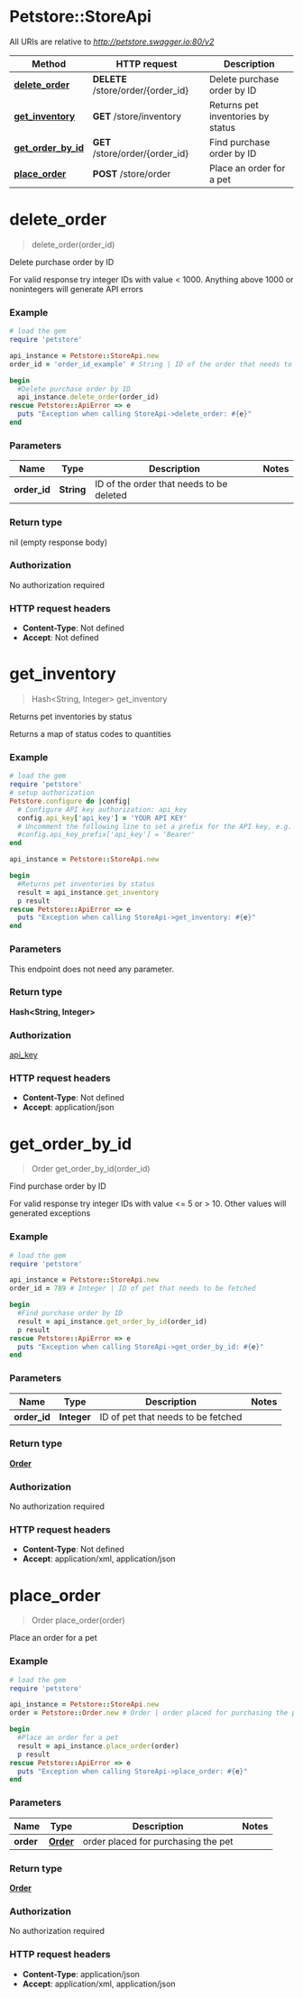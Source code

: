 # Petstore::StoreApi

All URIs are relative to *http://petstore.swagger.io:80/v2*

Method | HTTP request | Description
------------- | ------------- | -------------
[**delete_order**](StoreApi.md#delete_order) | **DELETE** /store/order/{order_id} | Delete purchase order by ID
[**get_inventory**](StoreApi.md#get_inventory) | **GET** /store/inventory | Returns pet inventories by status
[**get_order_by_id**](StoreApi.md#get_order_by_id) | **GET** /store/order/{order_id} | Find purchase order by ID
[**place_order**](StoreApi.md#place_order) | **POST** /store/order | Place an order for a pet


# **delete_order**
> delete_order(order_id)

Delete purchase order by ID

For valid response try integer IDs with value < 1000. Anything above 1000 or nonintegers will generate API errors

### Example
```ruby
# load the gem
require 'petstore'

api_instance = Petstore::StoreApi.new
order_id = 'order_id_example' # String | ID of the order that needs to be deleted

begin
  #Delete purchase order by ID
  api_instance.delete_order(order_id)
rescue Petstore::ApiError => e
  puts "Exception when calling StoreApi->delete_order: #{e}"
end
```

### Parameters

Name | Type | Description  | Notes
------------- | ------------- | ------------- | -------------
 **order_id** | **String**| ID of the order that needs to be deleted | 

### Return type

nil (empty response body)

### Authorization

No authorization required

### HTTP request headers

 - **Content-Type**: Not defined
 - **Accept**: Not defined



# **get_inventory**
> Hash&lt;String, Integer&gt; get_inventory

Returns pet inventories by status

Returns a map of status codes to quantities

### Example
```ruby
# load the gem
require 'petstore'
# setup authorization
Petstore.configure do |config|
  # Configure API key authorization: api_key
  config.api_key['api_key'] = 'YOUR API KEY'
  # Uncomment the following line to set a prefix for the API key, e.g. 'Bearer' (defaults to nil)
  #config.api_key_prefix['api_key'] = 'Bearer'
end

api_instance = Petstore::StoreApi.new

begin
  #Returns pet inventories by status
  result = api_instance.get_inventory
  p result
rescue Petstore::ApiError => e
  puts "Exception when calling StoreApi->get_inventory: #{e}"
end
```

### Parameters
This endpoint does not need any parameter.

### Return type

**Hash&lt;String, Integer&gt;**

### Authorization

[api_key](../README.md#api_key)

### HTTP request headers

 - **Content-Type**: Not defined
 - **Accept**: application/json



# **get_order_by_id**
> Order get_order_by_id(order_id)

Find purchase order by ID

For valid response try integer IDs with value <= 5 or > 10. Other values will generated exceptions

### Example
```ruby
# load the gem
require 'petstore'

api_instance = Petstore::StoreApi.new
order_id = 789 # Integer | ID of pet that needs to be fetched

begin
  #Find purchase order by ID
  result = api_instance.get_order_by_id(order_id)
  p result
rescue Petstore::ApiError => e
  puts "Exception when calling StoreApi->get_order_by_id: #{e}"
end
```

### Parameters

Name | Type | Description  | Notes
------------- | ------------- | ------------- | -------------
 **order_id** | **Integer**| ID of pet that needs to be fetched | 

### Return type

[**Order**](Order.md)

### Authorization

No authorization required

### HTTP request headers

 - **Content-Type**: Not defined
 - **Accept**: application/xml, application/json



# **place_order**
> Order place_order(order)

Place an order for a pet

### Example
```ruby
# load the gem
require 'petstore'

api_instance = Petstore::StoreApi.new
order = Petstore::Order.new # Order | order placed for purchasing the pet

begin
  #Place an order for a pet
  result = api_instance.place_order(order)
  p result
rescue Petstore::ApiError => e
  puts "Exception when calling StoreApi->place_order: #{e}"
end
```

### Parameters

Name | Type | Description  | Notes
------------- | ------------- | ------------- | -------------
 **order** | [**Order**](Order.md)| order placed for purchasing the pet | 

### Return type

[**Order**](Order.md)

### Authorization

No authorization required

### HTTP request headers

 - **Content-Type**: application/json
 - **Accept**: application/xml, application/json



